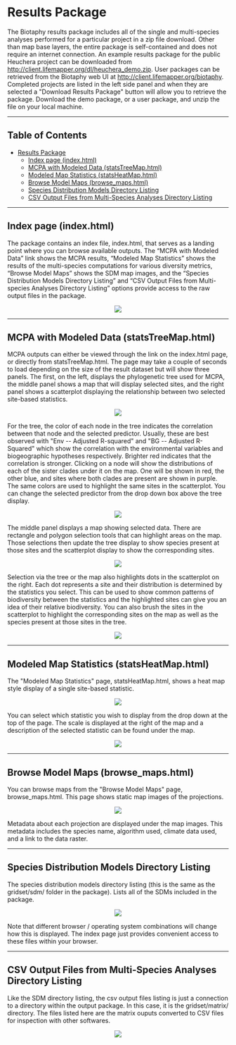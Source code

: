 # Results Package
The Biotaphy results package includes all of the single and multi-species
analyses performed for a particular project in a zip file download.  Other than
map base layers, the entire package is self-contained and does not require an
internet connection.  An example results package for the public Heuchera
project can be downloaded from
http://client.lifemapper.org/dl/heuchera_demo.zip.  User packages can be
retrieved from the Biotaphy web UI at http://client.lifemapper.org/biotaphy.
Completed projects are listed in the left side panel and when they are selected
a "Download Results Package" button will allow you to retrieve the package.
Download the demo package, or a user package, and unzip the file on your local
machine.

----
## Table of Contents
- [Results Package](#results-package)
  * [Index page (index.html)](#index-page--indexhtml-)
  * [MCPA with Modeled Data (statsTreeMap.html)](#mcpa-with-modeled-data--statstreemaphtml-)
  * [Modeled Map Statistics (statsHeatMap.html)](#modeled-map-statistics--statsheatmaphtml-)
  * [Browse Model Maps (browse_maps.html)](#browse-model-maps--browse-mapshtml-)
  * [Species Distribution Models Directory Listing](#species-distribution-models-directory-listing)
  * [CSV Output Files from Multi-Species Analyses Directory Listing](#csv-output-files-from-multi-species-analyses-directory-listing)

----

## Index page (index.html)
The package contains an index file, index.html, that serves as a landing point
where you can browse available outputs.  The “MCPA with Modeled Data” link
shows the MCPA results, “Modeled Map Statistics” shows the results of the
multi-species computations for various diversity metrics, “Browse Model Maps”
shows the SDM map images, and the “Species Distribution Models Directory
Listing” and “CSV Output Files from Multi-species Analyses Directory Listing”
options provide access to the raw output files in the package.

<p align="center">
  <img src="assets/images/results_index.png">
</p>


----

## MCPA with Modeled Data (statsTreeMap.html)

MCPA outputs can either be viewed through the link on the index.html page, or
directly from statsTreeMap.html.  The page may take a couple of seconds to load
depending on the size of the result dataset but will show three panels.  The
first, on the left, displays the phylogenetic tree used for MCPA, the middle
panel shows a map that will display selected sites, and the right panel shows
a scatterplot displaying the relationship between two selected site-based
statistics.

<p align="center">
  <img src="assets/images/mcpa.png">
</p>

For the tree, the color of each node in the tree indicates the correlation
between that node and the selected predictor.  Usually, these are best observed
with "Env -- Adjusted R-squared" and "BG -- Adjusted R-Squared" which show the
correlation with the environmental variables and biogeographic hypotheses
respectively.  Brighter red indicates that the correlation is stronger.
Clicking on a node will show the distributions of each of the sister clades
under it on the map.  One will be shown in red, the other blue, and sites where
both clades are present are shown in purple.  The same colors are used to
highlight the same sites in the scatterplot.  You can change the selected
predictor from the drop down box above the tree display.

<p align="center">
  <img src="assets/images/mcpa_tree_selected.png">
</p>


The middle panel displays a map showing selected data.  There are rectangle and
polygon selection tools that can highlight areas on the map.  Those selections
then update the tree display to show species present at those sites and the
scatterplot display to show the corresponding sites.

<p align="center">
  <img src="assets/images/mcpa_map_selected.png">
</p>

Selection via the tree or the map also highlights dots in the scatterplot on
the right.  Each dot represents a site and their distribution is determined by
the statistics you select.  This can be used to show common patterns of
biodiversity between the statistics and the highlighted sites can give you an
idea of their relative biodiversity.  You can also brush the sites in the
scatterplot to highlight the corresponding sites on the map as well as the
species present at those sites in the tree.

<p align="center">
  <img src="assets/images/mcpa_scatter_selected.png">
</p>

----

## Modeled Map Statistics (statsHeatMap.html)

The "Modeled Map Statistics" page, statsHeatMap.html, shows a heat map style
display of a single site-based statistic.

<p align="center">
  <img src="assets/images/site_stats_alpha.png">
</p>

You can select which statistic you wish to display from the drop down at the
top of the page.  The scale is displayed at the right of the map and a
description of the selected statistic can be found under the map.

<p align="center">
  <img src="assets/images/site_stats_mntd.png">
</p>

----

## Browse Model Maps (browse_maps.html)
You can browse maps from the "Browse Model Maps" page, browse_maps.html.  This
page shows static map images of the projections.

<p align="center">
  <img src="assets/images/model_maps.png">
</p>

Metadata about each projection are displayed under the map images.  This
metadata includes the species name, algorithm used, climate data used, and a
link to the data raster.

----

## Species Distribution Models Directory Listing
The species distribution models directory listing (this is the same as the 
gridset/sdm/ folder in the package).  Lists all of the SDMs included in the
package.

<p align="center">
  <img src="assets/images/sdm_listing.png">
</p>

Note that different browser / operating system combinations will change how
this is displayed.  The index page just provides convenient access to these
files within your browser.

----

## CSV Output Files from Multi-Species Analyses Directory Listing
Like the SDM directory listing, the csv output files listing is just a
connection to a directory within the output package.  In this case, it is the
gridset/matrix/ directory.  The files listed here are the matrix ouputs
converted to CSV files for inspection with other softwares.
 
<p align="center">
  <img src="assets/images/matrix_listing.png">
</p>
 
